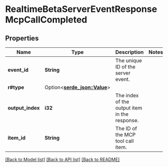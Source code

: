 # RealtimeBetaServerEventResponseMcpCallCompleted

## Properties

Name | Type | Description | Notes
------------ | ------------- | ------------- | -------------
**event_id** | **String** | The unique ID of the server event. | 
**r#type** | Option<[**serde_json::Value**](.md)> |  | 
**output_index** | **i32** | The index of the output item in the response. | 
**item_id** | **String** | The ID of the MCP tool call item. | 

[[Back to Model list]](../README.md#documentation-for-models) [[Back to API list]](../README.md#documentation-for-api-endpoints) [[Back to README]](../README.md)


